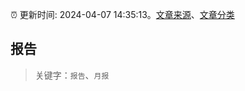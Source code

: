 :alarm_clock: 更新时间: 2024-04-07 14:35:13。[文章来源](/README.md)、[文章分类](/TAGS.md)

## 报告


> 关键字：`报告`、`月报`



